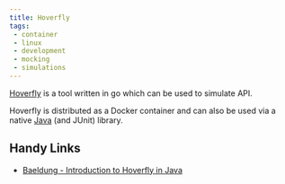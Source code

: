 ```yaml
---
title: Hoverfly
tags:
 - container
 - linux
 - development
 - mocking
 - simulations
---
```


[Hoverfly](https://hoverfly.io/) is a tool written in go which can be used to simulate API.
<!--more-->
Hoverfly is distributed as a Docker container and can also be used via a native [Java](https://github.com/SpectoLabs/hoverfly-java) 
(and JUnit) library.

## Handy Links

* [Baeldung - Introduction to Hoverfly in Java](https://www.baeldung.com/hoverfly)